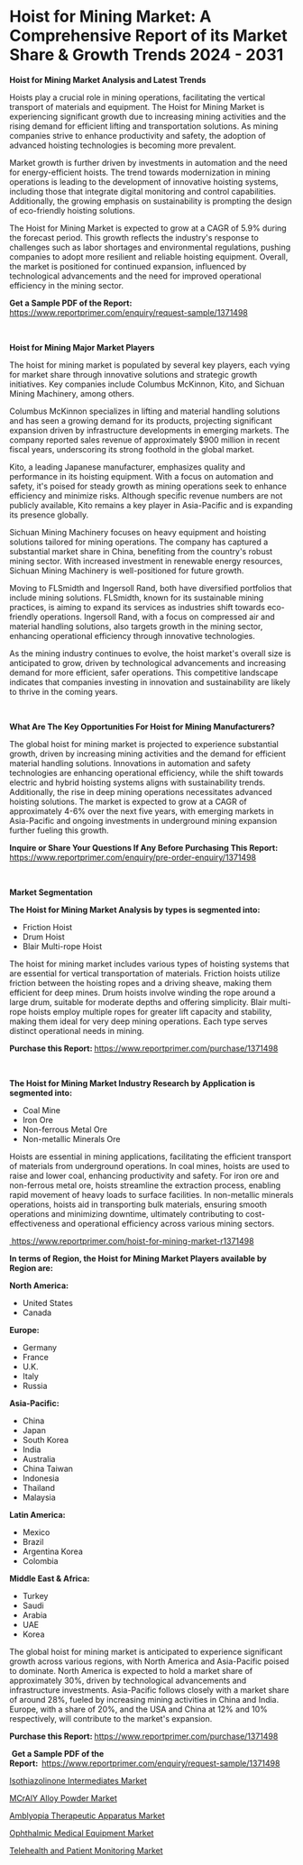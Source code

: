 <p><h1>Hoist for Mining Market: A Comprehensive Report of its Market Share & Growth Trends 2024 - 2031</h1></p><p><strong>Hoist for Mining Market Analysis and Latest Trends</strong></p>
<p><p>Hoists play a crucial role in mining operations, facilitating the vertical transport of materials and equipment. The Hoist for Mining Market is experiencing significant growth due to increasing mining activities and the rising demand for efficient lifting and transportation solutions. As mining companies strive to enhance productivity and safety, the adoption of advanced hoisting technologies is becoming more prevalent.</p><p>Market growth is further driven by investments in automation and the need for energy-efficient hoists. The trend towards modernization in mining operations is leading to the development of innovative hoisting systems, including those that integrate digital monitoring and control capabilities. Additionally, the growing emphasis on sustainability is prompting the design of eco-friendly hoisting solutions.</p><p>The Hoist for Mining Market is expected to grow at a CAGR of 5.9% during the forecast period. This growth reflects the industry's response to challenges such as labor shortages and environmental regulations, pushing companies to adopt more resilient and reliable hoisting equipment. Overall, the market is positioned for continued expansion, influenced by technological advancements and the need for improved operational efficiency in the mining sector.</p></p>
<p><strong>Get a Sample PDF of the Report:&nbsp;</strong> <a href="https://www.reportprimer.com/enquiry/request-sample/1371498">https://www.reportprimer.com/enquiry/request-sample/1371498</a></p>
<p>&nbsp;</p>
<p><strong>Hoist for Mining Major Market Players</strong></p>
<p><p>The hoist for mining market is populated by several key players, each vying for market share through innovative solutions and strategic growth initiatives. Key companies include Columbus McKinnon, Kito, and Sichuan Mining Machinery, among others. </p><p>Columbus McKinnon specializes in lifting and material handling solutions and has seen a growing demand for its products, projecting significant expansion driven by infrastructure developments in emerging markets. The company reported sales revenue of approximately $900 million in recent fiscal years, underscoring its strong foothold in the global market.</p><p>Kito, a leading Japanese manufacturer, emphasizes quality and performance in its hoisting equipment. With a focus on automation and safety, it's poised for steady growth as mining operations seek to enhance efficiency and minimize risks. Although specific revenue numbers are not publicly available, Kito remains a key player in Asia-Pacific and is expanding its presence globally.</p><p>Sichuan Mining Machinery focuses on heavy equipment and hoisting solutions tailored for mining operations. The company has captured a substantial market share in China, benefiting from the country's robust mining sector. With increased investment in renewable energy resources, Sichuan Mining Machinery is well-positioned for future growth.</p><p>Moving to FLSmidth and Ingersoll Rand, both have diversified portfolios that include mining solutions. FLSmidth, known for its sustainable mining practices, is aiming to expand its services as industries shift towards eco-friendly operations. Ingersoll Rand, with a focus on compressed air and material handling solutions, also targets growth in the mining sector, enhancing operational efficiency through innovative technologies.</p><p>As the mining industry continues to evolve, the hoist market's overall size is anticipated to grow, driven by technological advancements and increasing demand for more efficient, safer operations. This competitive landscape indicates that companies investing in innovation and sustainability are likely to thrive in the coming years.</p></p>
<p>&nbsp;</p>
<p><strong>What Are The Key Opportunities For Hoist for Mining Manufacturers?</strong></p>
<p><p>The global hoist for mining market is projected to experience substantial growth, driven by increasing mining activities and the demand for efficient material handling solutions. Innovations in automation and safety technologies are enhancing operational efficiency, while the shift towards electric and hybrid hoisting systems aligns with sustainability trends. Additionally, the rise in deep mining operations necessitates advanced hoisting solutions. The market is expected to grow at a CAGR of approximately 4-6% over the next five years, with emerging markets in Asia-Pacific and ongoing investments in underground mining expansion further fueling this growth.</p></p>
<p><strong>Inquire or Share Your Questions If Any Before Purchasing This Report:</strong> <a href="https://www.reportprimer.com/enquiry/pre-order-enquiry/1371498">https://www.reportprimer.com/enquiry/pre-order-enquiry/1371498</a></p>
<p>&nbsp;</p>
<p><strong>Market Segmentation</strong></p>
<p><strong>The Hoist for Mining Market Analysis by types is segmented into:</strong></p>
<p><ul><li>Friction Hoist</li><li>Drum Hoist</li><li>Blair Multi-rope Hoist</li></ul></p>
<p><p>The hoist for mining market includes various types of hoisting systems that are essential for vertical transportation of materials. Friction hoists utilize friction between the hoisting ropes and a driving sheave, making them efficient for deep mines. Drum hoists involve winding the rope around a large drum, suitable for moderate depths and offering simplicity. Blair multi-rope hoists employ multiple ropes for greater lift capacity and stability, making them ideal for very deep mining operations. Each type serves distinct operational needs in mining.</p></p>
<p><strong>Purchase this Report:&nbsp;</strong><a href="https://www.reportprimer.com/purchase/1371498">https://www.reportprimer.com/purchase/1371498</a></p>
<p>&nbsp;</p>
<p><strong>The Hoist for Mining Market Industry Research by Application is segmented into:</strong></p>
<p><ul><li>Coal Mine</li><li>Iron Ore</li><li>Non-ferrous Metal Ore</li><li>Non-metallic Minerals Ore</li></ul></p>
<p><p>Hoists are essential in mining applications, facilitating the efficient transport of materials from underground operations. In coal mines, hoists are used to raise and lower coal, enhancing productivity and safety. For iron ore and non-ferrous metal ore, hoists streamline the extraction process, enabling rapid movement of heavy loads to surface facilities. In non-metallic minerals operations, hoists aid in transporting bulk materials, ensuring smooth operations and minimizing downtime, ultimately contributing to cost-effectiveness and operational efficiency across various mining sectors.</p></p>
<p><a href="https://www.reportprimer.com/hoist-for-mining-market-r1371498">&nbsp;https://www.reportprimer.com/hoist-for-mining-market-r1371498</a></p>
<p><strong>In terms of Region, the Hoist for Mining Market Players available by Region are:</strong></p>
<p>
    <p> <strong> North America: </strong>
        <ul>
            <li>United States</li>
            <li>Canada</li>
        </ul>
        </p> 
    <p> <strong> Europe: </strong>
        <ul>
            <li>Germany</li>
            <li>France</li>
            <li>U.K.</li>
            <li>Italy</li>
            <li>Russia</li>
        </ul>
        </p> 
    <p> <strong> Asia-Pacific: </strong>
        <ul>
            <li>China</li>
            <li>Japan</li>
            <li>South Korea</li>
            <li>India</li>
            <li>Australia</li>
            <li>China Taiwan</li>
            <li>Indonesia</li>
            <li>Thailand</li>
            <li>Malaysia</li>
        </ul>
        </p> 
    <p> <strong> Latin America: </strong>
        <ul>
            <li>Mexico</li>
            <li>Brazil</li>
            <li>Argentina Korea</li>
            <li>Colombia</li>
        </ul>
        </p> 
    <p> <strong> Middle East & Africa: </strong>
        <ul>
            <li>Turkey</li>
            <li>Saudi</li>
            <li>Arabia</li>
            <li>UAE</li>
            <li>Korea</li>
        </ul>
    </p>
    </p>
<p><p>The global hoist for mining market is anticipated to experience significant growth across various regions, with North America and Asia-Pacific poised to dominate. North America is expected to hold a market share of approximately 30%, driven by technological advancements and infrastructure investments. Asia-Pacific follows closely with a market share of around 28%, fueled by increasing mining activities in China and India. Europe, with a share of 20%, and the USA and China at 12% and 10% respectively, will contribute to the market's expansion.</p></p>
<p><strong>Purchase this Report: </strong><a href="https://www.reportprimer.com/purchase/1371498">https://www.reportprimer.com/purchase/1371498</a></p>
<p>&nbsp;<strong>Get a Sample PDF of the Report:&nbsp;&nbsp;</strong><a href="https://www.reportprimer.com/enquiry/request-sample/1371498">https://www.reportprimer.com/enquiry/request-sample/1371498</a></p>
<p><strong></strong></p>
<p><p><a href="https://issuu.com/reportprime-2/docs/isothiazolinone-intermediates-marke_8f125d4eaed9a3">Isothiazolinone Intermediates Market</a></p><p><a href="https://medium.com/@bproschd5/mcraly-alloy-powder-industry-forecast-market-shifts-and-strategic-imperatives-2024-2031-5da380fa6680">MCrAlY Alloy Powder Market</a></p><p><a href="https://medium.com/@bproschd5/booming-amblyopia-therapeutic-apparatus-market-sector-market-analysis-and-growth-projections-till-cf95d4a0b749">Amblyopia Therapeutic Apparatus Market</a></p><p><a href="https://www.linkedin.com/pulse/future-insights-ophthalmic-medical-equipment-market-trends-znude?trackingId=GklBk4L6RXSqyl5TkSmaoQ%3D%3D">Ophthalmic Medical Equipment Market</a></p><p><a href="https://github.com/MarilynDouglas476/Market-Research-Report-List-1/blob/main/telehealth-and-patient-monitoring-market.md">Telehealth and Patient Monitoring Market</a></p></p>